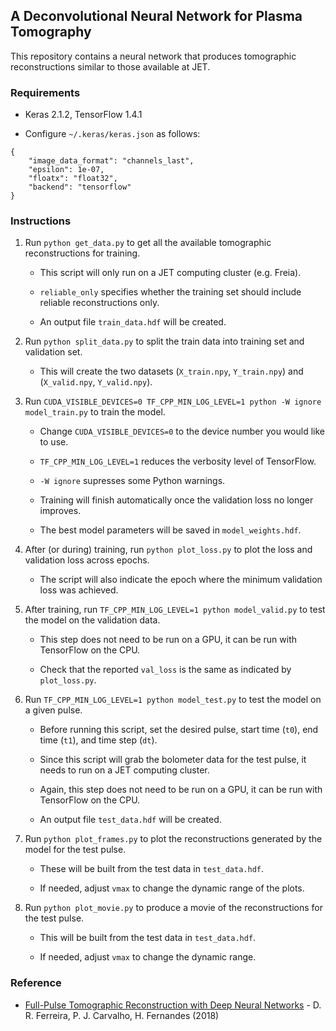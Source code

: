 ## A Deconvolutional Neural Network for Plasma Tomography

This repository contains a neural network that produces tomographic reconstructions similar to those available at JET.

### Requirements

- Keras 2.1.2, TensorFlow 1.4.1

- Configure `~/.keras/keras.json` as follows:

```
{
    "image_data_format": "channels_last",
    "epsilon": 1e-07,
    "floatx": "float32",
    "backend": "tensorflow"
}

```

### Instructions

1. Run `python get_data.py` to get all the available tomographic reconstructions for training.

    - This script will only run on a JET computing cluster (e.g. Freia).
    
    - `reliable_only` specifies whether the training set should include reliable reconstructions only.

    - An output file `train_data.hdf` will be created.

2. Run `python split_data.py` to split the train data into training set and validation set.

    - This will create the two datasets (`X_train.npy`, `Y_train.npy`) and (`X_valid.npy`, `Y_valid.npy`).

3. Run `CUDA_VISIBLE_DEVICES=0 TF_CPP_MIN_LOG_LEVEL=1 python -W ignore model_train.py` to train the model.

    - Change `CUDA_VISIBLE_DEVICES=0` to the device number you would like to use.
    
    - `TF_CPP_MIN_LOG_LEVEL=1` reduces the verbosity level of TensorFlow.
    
    - `-W ignore` supresses some Python warnings.

    - Training will finish automatically once the validation loss no longer improves.
    
    - The best model parameters will be saved in `model_weights.hdf`.

4. After (or during) training, run `python plot_loss.py` to plot the loss and validation loss across epochs.

    - The script will also indicate the epoch where the minimum validation loss was achieved.
    
5. After training, run `TF_CPP_MIN_LOG_LEVEL=1 python model_valid.py` to test the model on the validation data.

    - This step does not need to be run on a GPU, it can be run with TensorFlow on the CPU.

    - Check that the reported `val_loss` is the same as indicated by `plot_loss.py`.

6. Run `TF_CPP_MIN_LOG_LEVEL=1 python model_test.py` to test the model on a given pulse.

    - Before running this script, set the desired pulse, start time (`t0`), end time (`t1`), and time step (`dt`).

    - Since this script will grab the bolometer data for the test pulse, it needs to run on a JET computing cluster.
    
    - Again, this step does not need to be run on a GPU, it can be run with TensorFlow on the CPU.

    - An output file `test_data.hdf` will be created.

7. Run `python plot_frames.py` to plot the reconstructions generated by the model for the test pulse.

    - These will be built from the test data in `test_data.hdf`.
    
    - If needed, adjust `vmax` to change the dynamic range of the plots.

8. Run `python plot_movie.py` to produce a movie of the reconstructions for the test pulse.

    - This will be built from the test data in `test_data.hdf`.

    - If needed, adjust `vmax` to change the dynamic range.


### Reference

- [Full-Pulse Tomographic Reconstruction with Deep Neural Networks](https://arxiv.org/pdf/1802.02242.pdf) - D. R. Ferreira, P. J. Carvalho, H. Fernandes (2018)
